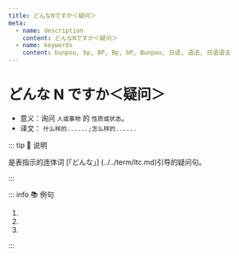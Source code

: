 ```yaml
---
title: どんなNですか＜疑问＞
meta:
  - name: description
    content: どんなNですか＜疑问＞
  - name: keywords
    content: bunpou, bp, BP, Bp, bP, Bunpou, 日语, 语法, 日语语法
---
```


# どんな N ですか＜疑问＞ <Badge type="tip" text="N5" />

- 意义：询问 `人或事物` 的 `性质或状态`。
- 译文： `什么样的......;怎么样的......`

::: tip :bookmark: 说明

是表指示的连体词 [「どんな」] (../../term/ltc.md)引导的疑问句。

:::

::: info :books: 例句

1. <grammer-content id='1-3-7-0' sentence="[劉/りゅう]さんは**どんな**[先生/せんせい]**ですか**。" trans='刘老师是怎样的一位老师呢？' />
2. <grammer-content id='1-3-7-1' sentence="[王/おう]さんは**どんな**[学生/がくせい]**ですか**。" trans='小王这个学生怎么样？' />
3. <grammer-content id='1-3-7-2' sentence="[京華/きょうか][大学/だいがく]は**どんな**[大学/だいがく]**ですか**。" trans='京华大学是所怎样的大学？' />

:::
